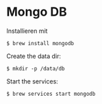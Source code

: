 # Mongo DB

Installieren mit

```
$ brew install mongodb
```

Create the data dir:

```
$ mkdir -p /data/db
```

Start the services:

```
$ brew services start mongodb
```



